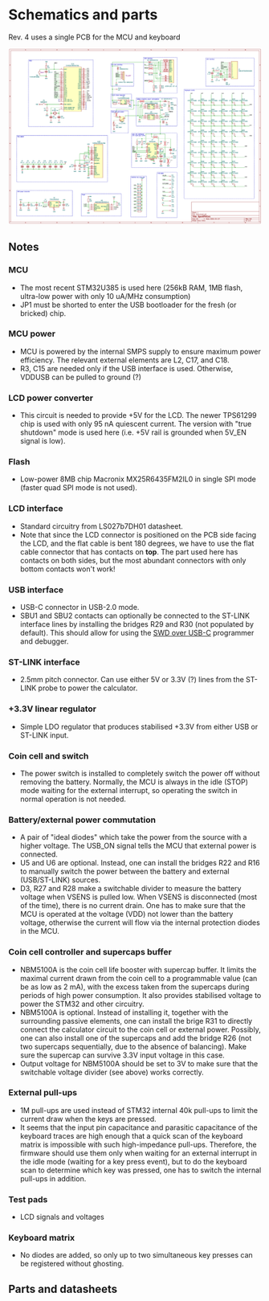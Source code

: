 # Schematics and parts

Rev. 4 uses a single PCB for the MCU and keyboard

<img src="images/schematic.png">

## Notes 

### MCU

* The most recent STM32U385 is used here (256kB RAM, 1MB flash, ultra-low power with only 10 uA/MHz consumption)
* JP1 must be shorted to enter the USB bootloader for the fresh (or bricked) chip. 

### MCU power

* MCU is powered by the internal SMPS supply to ensure maximum power efficiency. The relevant external elements are L2, C17, and C18.
* R3, C15 are needed only if the USB interface is used. Otherwise, VDDUSB can be pulled to ground (?)

### LCD power converter

* This circuit is needed to provide +5V for the LCD. The newer TPS61299 chip is used with only 95 nA quiescent current. The version with "true shutdown" mode is used here (i.e. +5V rail is grounded when 5V_EN signal is low). 

### Flash

* Low-power 8MB chip Macronix MX25R6435FM2IL0 in single SPI mode (faster quad SPI mode is not used). 

### LCD interface

* Standard circuitry from LS027b7DH01 datasheet.
* Note that since the LCD connector is positioned on the PCB side facing the LCD, and the flat cable is bent 180 degrees, we have to use the flat cable connector that has contacts on **top**. The part used here has contacts on both sides, but the most abundant connectors with only bottom contacts won't work! 

### USB interface

* USB-C connector in USB-2.0 mode.
* SBU1 and SBU2 contacts can optionally be connected to the ST-LINK interface lines by installing the bridges R29 and R30 (not populated by default). This should allow for using the [SWD over USB-C](https://hackaday.io/project/192857-swd-over-usb-type-c-new-way-of-programming-boards) programmer and debugger. 

### ST-LINK interface

* 2.5mm pitch connector. Can use either 5V or 3.3V (?) lines from the ST-LINK probe to power the calculator. 

### +3.3V linear regulator

* Simple LDO regulator that produces stabilised +3.3V from either USB or ST-LINK input.

### Coin cell and switch

* The power switch is installed to completely switch the power off without removing the battery. Normally, the MCU is always in the idle (STOP) mode waiting for the external interrupt, so operating the switch in normal operation is not needed. 

### Battery/external power commutation

* A pair of "ideal diodes" which take the power from the source with a higher voltage. The USB_ON signal tells the MCU that external power is connected.
* U5 and U6 are optional. Instead, one can install the bridges R22 and R16 to manually switch the power between the battery and external (USB/ST-LINK) sources. 
* D3, R27 and R28 make a switchable divider to measure the battery voltage when VSENS is pulled low. When VSENS is disconnected (most of the time), there is no current drain. One has to make sure that the MCU is operated at the voltage (VDD) not lower than the battery voltage, otherwise the current will flow via the internal protection diodes in the MCU. 

### Coin cell controller and supercaps buffer

* NBM5100A is the coin cell life booster with supercap buffer. It limits the maximal current drawn from the coin cell to a programmable value (can be as low as 2 mA), with the excess taken from the supercaps during periods of high power consumption. It also provides stabilised voltage to power the STM32 and other circuitry.
* NBM5100A is optional. Instead of installing it, together with the surrounding passive elements, one can install the brige R31 to directly connect the calculator circuit to the coin cell or external power. Possibly, one can also install one of the supercaps and add the bridge R26 (not two supercaps sequentially, due to the absence of balancing). Make sure the supercap can survive 3.3V input voltage in this case. 
* Output voltage for NBM5100A should be set to 3V to make sure that the switchable voltage divider (see above) works correctly. 

### External pull-ups

* 1M pull-ups are used instead of STM32 internal 40k pull-ups to limit the current draw when the keys are pressed.
* It seems that the input pin capacitance and parasitic capacitance of the keyboard traces are high enough that a quick scan of the keyboard matrix is impossible with such high-impedance pull-ups. Therefore, the firmware should use them only when waiting for an external interrupt in the idle mode (waiting for a key press event), but to do the keyboard scan to determine which key was pressed, one has to switch the internal pull-ups in addition. 

### Test pads

* LCD signals and voltages 

### Keyboard matrix

* No diodes are added, so only up to two simultaneous key presses can be registered without ghosting. 

## Parts and datasheets

